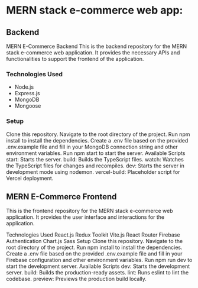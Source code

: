 # MERN stack e-commerce web app:

## Backend
MERN E-Commerce Backend
This is the backend repository for the MERN stack e-commerce web application. It provides the necessary APIs and functionalities to support the frontend of the application.

### Technologies Used
-   Node.js
-   Express.js
-   MongoDB
-   Mongoose
### Setup
Clone this repository.
Navigate to the root directory of the project.
Run npm install to install the dependencies.
Create a .env file based on the provided .env.example file and fill in your MongoDB connection string and other environment variables.
Run npm start to start the server.
Available Scripts
start: Starts the server.
build: Builds the TypeScript files.
watch: Watches the TypeScript files for changes and recompiles.
dev: Starts the server in development mode using nodemon.
vercel-build: Placeholder script for Vercel deployment.

## MERN E-Commerce Frontend
This is the frontend repository for the MERN stack e-commerce web application. It provides the user interface and interactions for the application.

Technologies Used
React.js
Redux Toolkit
Vite.js
React Router
Firebase Authentication
Chart.js
Sass
Setup
Clone this repository.
Navigate to the root directory of the project.
Run npm install to install the dependencies.
Create a .env file based on the provided .env.example file and fill in your Firebase configuration and other environment variables.
Run npm run dev to start the development server.
Available Scripts
dev: Starts the development server.
build: Builds the production-ready assets.
lint: Runs eslint to lint the codebase.
preview: Previews the production build locally.

